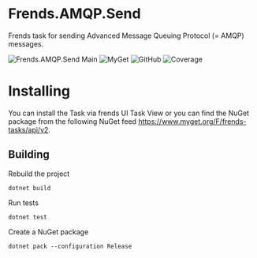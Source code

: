 # Frends.AMQP.Send
Frends task for sending Advanced Message Queuing Protocol (= AMQP) messages.

![Frends.AMQP.Send Main](https://github.com/FrendsPlatform/Frends.AMQP/actions/workflows/Send_main.yml/badge.svg)
![MyGet](https://img.shields.io/myget/frends-tasks/v/Frends.AMQP.Send?label=NuGet)
![GitHub](https://img.shields.io/github/license/FrendsPlatform/Frends.AMQP?label=License)
![Coverage](https://app-github-custom-badges.azurewebsites.net/Badge?key=FrendsPlatform/Frends.AMQP/Frends.AMQP.Send|main)

# Installing

You can install the Task via frends UI Task View or you can find the NuGet package from the following NuGet feed https://www.myget.org/F/frends-tasks/api/v2.

## Building

Rebuild the project

`dotnet build`

Run tests

`dotnet test`

Create a NuGet package

`dotnet pack --configuration Release`